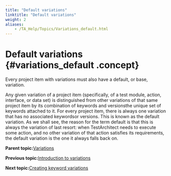 ```yaml
--- 
title: "Default variations"
linktitle: "Default variations"
weight: 2
aliases: 
    - /TA_Help/Topics/Variations_default.html
---
```

# Default variations {#variations_default .concept}

Every project item with variations must also have a default, or base, variation.

Any given variation of a project item \(specifically, of a test module, action, interface, or data set\) is distinguished from other variations of that same project item by its combination of keywords and versionsthe unique set of keywords attached to it. For every project item, there is always one variation that has no associated keywordsor versions. This is known as the default variation. As we shall see, the reason for the term default is that this is always the variation of last resort: when TestArchitect needs to execute some action, and no other variation of that action satisfies its requirements, the default variation is the one it always falls back on.

**Parent topic:**[Variations](../../TA_Help/Topics/Variations.html)

**Previous topic:**[Introduction to variations](../../TA_Help/Topics/Variations_intro.html)

**Next topic:**[Creating keyword variations](../../TA_Help/Topics/Variations_create_keyword.html)

